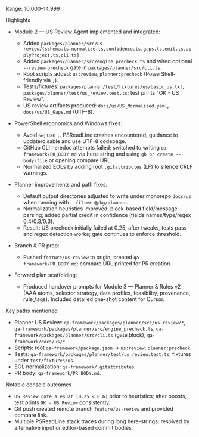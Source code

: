 Range: 10,000–14,999

Highlights

- Module 2 — US Review Agent implemented and integrated:
  - Added `packages/planner/src/us-review/{schema.ts,normalize.ts,confidence.ts,gaps.ts,emit.ts,applyProject.ts,cli.ts}`.
  - Added `packages/planner/src/engine_precheck.ts` and wired optional `--review-precheck` gate in `packages/planner/src/cli.ts`.
  - Root scripts added: `us:review`, `planner:precheck` (PowerShell-friendly via `;`).
  - Tests/fixtures: `packages/planner/test/fixtures/us/basic_us.txt`, `packages/planner/test/us_review.test.ts`; test prints "OK - US Review".
  - US review artifacts produced: `docs/us/US_Normalized.yaml`, `docs/us/US_Gaps.md` (UTF-8).

- PowerShell ergonomics and Windows fixes:
  - Avoid `&&`; use `;`. PSReadLine crashes encountered; guidance to update/disable and use UTF-8 codepage.
  - GitHub CLI heredoc attempts failed; switched to writing `qa-framework/PR_BODY.md` via here-string and using `gh pr create --body-file` or opening compare URL.
  - Normalized EOLs by adding root `.gitattributes` (LF) to silence CRLF warnings.

- Planner improvements and path fixes:
  - Default output directories adjusted to write under monorepo `docs/us` when running with `--filter @pkg/planner`.
  - Normalization heuristics improved: block-based field/message parsing; added partial credit in confidence (fields names/type/regex 0.4/0.3/0.3).
  - Result: US precheck initially failed at 0.25; after tweaks, tests pass and regex detection works; gate continues to enforce threshold.

- Branch & PR prep:
  - Pushed `feature/us-review` to origin; created `qa-framework/PR_BODY.md`; compare URL printed for PR creation.

- Forward plan scaffolding:
  - Produced handover prompts for Module 3 — Planner & Rules v2 (AAA atoms, selector strategy, data profiles, feasibility, provenance, rule_tags). Included detailed one-shot content for Cursor.

Key paths mentioned

- Planner US Review: `qa-framework/packages/planner/src/us-review/*`, `qa-framework/packages/planner/src/engine_precheck.ts`, `qa-framework/packages/planner/src/cli.ts` (gate block), `qa-framework/docs/us/*`.
- Scripts: root `qa-framework/package.json` → `us:review`, `planner:precheck`.
- Tests: `qa-framework/packages/planner/test/us_review.test.ts`, fixtures under `test/fixtures/us`.
- EOL normalization: `qa-framework/.gitattributes`.
- PR body: `qa-framework/PR_BODY.md`.

Notable console outcomes

- `US Review gate a eșuat (0.25 < 0.6)` prior to heuristics; after boosts, test prints `OK - US Review` consistently.
- Git push created remote branch `feature/us-review` and provided compare link.
- Multiple PSReadLine stack traces during long here-strings; resolved by alternative input or editor-based commit bodies.


